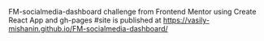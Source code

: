 FM-socialmedia-dashboard
challenge from Frontend Mentor
using Create React App and gh-pages
#site is published at https://vasily-mishanin.github.io/FM-socialmedia-dashboard/
